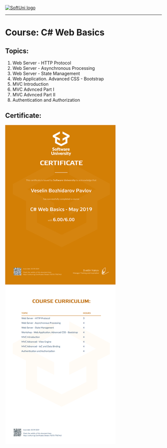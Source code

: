 <a href="https://softuni.bg/trainings/courses" rel="Courses">  ![SoftUni logo][logo] <a/>

[logo]: http://innovationstarterbox.bg/wp-content/uploads/2016/05/Softuni_logo_trasparent.png "Logo Title Text 2"

---

# Course: C# Web Basics

## Topics:
01. Web Server - HTTP Protocol
02. Web Server - Asynchronous Processing
03. Web Server - State Management
04. Web Application. Advanced CSS - Bootstrap
05. MVC Introduction
06. MVC Advnced Part I
07. MVC Advnced Part II
08. Authentication and Authorization

## Certificate: 
<img src="certificate.jpeg"/>
